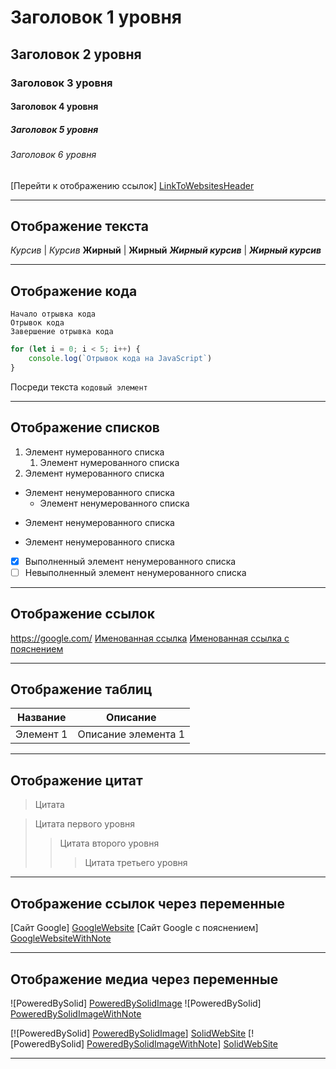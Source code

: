 # Заголовок 1 уровня
## Заголовок 2 уровня
### Заголовок 3 уровня
#### Заголовок 4 уровня
##### Заголовок 5 уровня
###### Заголовок 6 уровня

[Перейти к отображению ссылок] [LinkToWebsitesHeader]

***
## Отображение текста

_Курсив_ | *Курсив*
__Жирный__ | **Жирный**
___Жирный курсив___ | ***Жирный курсив***

***
## Отображение кода

    Начало отрывка кода
    Отрывок кода
    Завершение отрывка кода

```js
for (let i = 0; i < 5; i++) {
    console.log(`Отрывок кода на JavaScript`)
}
```

Посреди текста `кодовый элемент`

***
## Отображение списков

1. Элемент нумерованного списка
    1. Элемент нумерованного списка
2. Элемент нумерованного списка

* Элемент ненумерованного списка
    * Элемент ненумерованного списка
- Элемент ненумерованного списка
+ Элемент ненумерованного списка

* [X] Выполненный элемент ненумерованного списка
* [ ] Невыполненный элемент ненумерованного списка

***
## Отображение ссылок

<https://google.com/>
[Именованная ссылка](https://google.com/)
[Именованная ссылка с пояснением](https://google.com/ "Пояснение")

***
## Отображение таблиц

| Название | Описание |
| ------ | ------ |
| Элемент 1 | Описание элемента 1 |

***
## Отображение цитат

> Цитата

> Цитата первого уровня
>
>> Цитата второго уровня
>>
>>> Цитата третьего уровня
>>>
>

***
## Отображение ссылок через переменные

[Сайт Google] [GoogleWebsite]
[Сайт Google с пояснением] [GoogleWebsiteWithNote]

***
## Отображение медиа через переменные

![PoweredBySolid] [PoweredBySolidImage]
![PoweredBySolid] [PoweredBySolidImageWithNote]

[![PoweredBySolid] [PoweredBySolidImage]] [SolidWebSite]
[![PoweredBySolid] [PoweredBySolidImageWithNote]] [SolidWebSite]

***

[//]: # (Используемые в коде переменные)

[LinkToWebsitesHeader]: #отображение-ссылок

[GoogleWebsite]: <https://google.com/>
[GoogleWebsiteWithNote]: https://google.com/ "Сайт Google"

[PoweredBySolidImage]: https://cldup.com/dTxpPi9lDf.thumb.png
[PoweredBySolidImageWithNote]: https://cldup.com/dTxpPi9lDf.thumb.png "Powered By Solid"

[SolidWebSite]: <https://nodesource.com/products/nsolid>
[SolidWebSiteWithNote]: https://nodesource.com/products/nsolid "Сайт Solid"